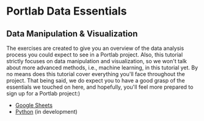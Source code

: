 # Portlab Data Essentials
## Data Manipulation & Visualization
The exercises are created to give you an overview of the data analysis process you could expect to see in a Portlab project. Also, this tutorial strictly focuses on data manipulation and visualization, so we won't talk about more advanced methods, i.e., machine learning, in this tutorial yet. By no means does this tutorial cover everything you'll face throughout the project. That being said, we do expect you to have a good grasp of the essentials we touched on here, and hopefully, you'll feel more prepared to sign up for a Portlab project:)
- [Google Sheets](https://docs.google.com/spreadsheets/d/1yxFBbuCUb7EKZRbCIg8I0wD_RHTlaONpxMmJ7hd8lDk/edit?usp=sharing)
- [Python](py-data-viz/py-data-viz.ipynb) (in development)
